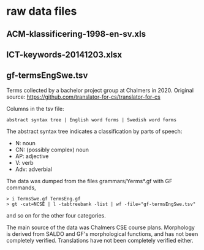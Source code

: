 # raw data files

## ACM-klassificering-1998-en-sv.xls	


## ICT-keywords-20141203.xlsx


## gf-termsEngSwe.tsv

Terms collected by a bachelor project group at Chalmers in 2020.
Original source: https://github.com/translator-for-cs/translator-for-cs

Columns in the tsv file:
```
abstract syntax tree | English word forms | Swedish word forms
```
The abstract syntax tree indicates a classification by parts of speech:

- N: noun
- CN: (possibly complex) noun
- AP: adjective
- V: verb
- Adv: adverbial

The data was dumped from the files grammars/Yerms*.gf with GF commands,
```
> i TermsSwe.gf TermsEng.gf
> gt -cat=NCSE | l -tabtreebank -list | wf -file="gf-termsEngSwe.tsv"
```
and so on for the other four categories.

The main source of the data was Chalmers CSE course plans. Morphology is derived from SALDO and GF's morphological functions, and has not been completely verified. Translations have not been completely verified either.



